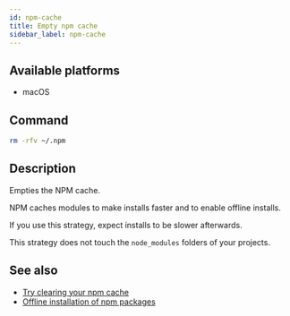 ```yaml
---
id: npm-cache
title: Empty npm cache
sidebar_label: npm-cache
---
```


## Available platforms

- macOS

## Command

```sh
rm -rfv ~/.npm
```

## Description

Empties the NPM cache.

NPM caches modules to make installs faster and to enable offline installs.

If you use this strategy, expect installs to be slower afterwards.

This strategy does not touch the `node_modules` folders of your projects.

## See also

- [Try clearing your npm cache](https://docs.npmjs.com/troubleshooting/try-clearing-the-npm-cache)
- [Offline installation of npm packages](https://addyosmani.com/blog/using-npm-offline/)
